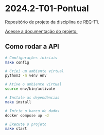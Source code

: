# 2024.2-T01-Pontual
Repositório de projeto da disciplina de REQ-T1.<br>

<a href="https://mdsreq-fga-unb.github.io/2024.2-T01-Pontual/">Acesse a documentação do projeto.</a>


## Como rodar a API

```bash
# Configurações iniciais
make config

# Criei um ambiente virtual
python3 -m venv env

# Ative o ambiente virtual
source env/bin/activate

# Instale as dependências
make install

# Inicie o banco de dados
docker compose up -d

# Execute o projeto
make start
```
